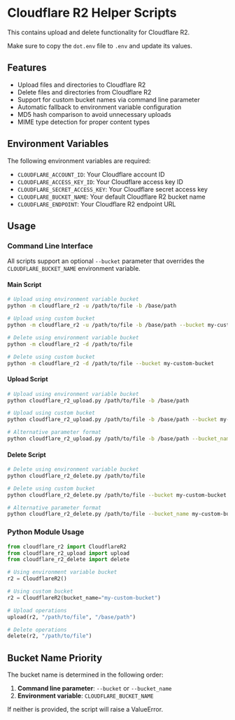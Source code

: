 # Cloudflare R2 Helper Scripts

This contains upload and delete functionality for Cloudflare R2.

Make sure to copy the `dot.env` file to `.env` and update its values.

## Features

- Upload files and directories to Cloudflare R2
- Delete files and directories from Cloudflare R2
- Support for custom bucket names via command line parameter
- Automatic fallback to environment variable configuration
- MD5 hash comparison to avoid unnecessary uploads
- MIME type detection for proper content types

## Environment Variables

The following environment variables are required:

- `CLOUDFLARE_ACCOUNT_ID`: Your Cloudflare account ID
- `CLOUDFLARE_ACCESS_KEY_ID`: Your Cloudflare access key ID
- `CLOUDFLARE_SECRET_ACCESS_KEY`: Your Cloudflare secret access key
- `CLOUDFLARE_BUCKET_NAME`: Your default Cloudflare R2 bucket name
- `CLOUDFLARE_ENDPOINT`: Your Cloudflare R2 endpoint URL

## Usage

### Command Line Interface

All scripts support an optional `--bucket` parameter that overrides the `CLOUDFLARE_BUCKET_NAME` environment variable.

#### Main Script

```bash
# Upload using environment variable bucket
python -m cloudflare_r2 -u /path/to/file -b /base/path

# Upload using custom bucket
python -m cloudflare_r2 -u /path/to/file -b /base/path --bucket my-custom-bucket

# Delete using environment variable bucket
python -m cloudflare_r2 -d /path/to/file

# Delete using custom bucket
python -m cloudflare_r2 -d /path/to/file --bucket my-custom-bucket
```

#### Upload Script

```bash
# Upload using environment variable bucket
python cloudflare_r2_upload.py /path/to/file -b /base/path

# Upload using custom bucket
python cloudflare_r2_upload.py /path/to/file -b /base/path --bucket my-custom-bucket

# Alternative parameter format
python cloudflare_r2_upload.py /path/to/file -b /base/path --bucket_name my-custom-bucket
```

#### Delete Script

```bash
# Delete using environment variable bucket
python cloudflare_r2_delete.py /path/to/file

# Delete using custom bucket
python cloudflare_r2_delete.py /path/to/file --bucket my-custom-bucket

# Alternative parameter format
python cloudflare_r2_delete.py /path/to/file --bucket_name my-custom-bucket
```

### Python Module Usage

```python
from cloudflare_r2 import CloudflareR2
from cloudflare_r2_upload import upload
from cloudflare_r2_delete import delete

# Using environment variable bucket
r2 = CloudflareR2()

# Using custom bucket
r2 = CloudflareR2(bucket_name="my-custom-bucket")

# Upload operations
upload(r2, "/path/to/file", "/base/path")

# Delete operations
delete(r2, "/path/to/file")
```

## Bucket Name Priority

The bucket name is determined in the following order:

1. **Command line parameter**: `--bucket` or `--bucket_name`
2. **Environment variable**: `CLOUDFLARE_BUCKET_NAME`

If neither is provided, the script will raise a ValueError.
